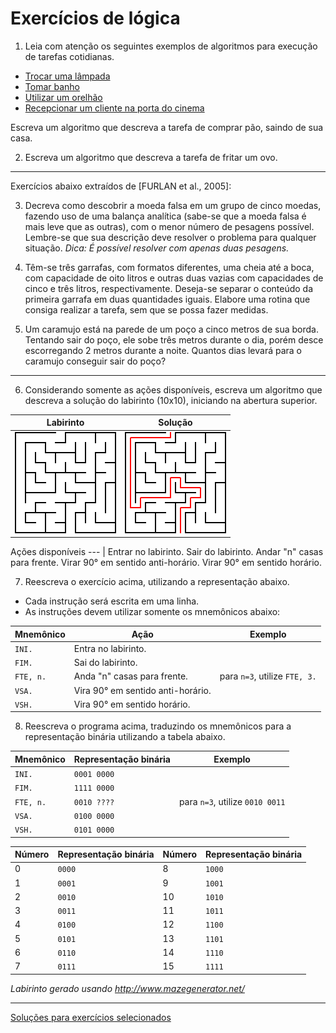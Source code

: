 # Exercícios de lógica

1. Leia com atenção os seguintes exemplos de algoritmos para execução de tarefas cotidianas.

* [Trocar uma lâmpada](https://www.tecmundo.com.br/programacao/2082-o-que-e-algoritmo-.htm)
* [Tomar banho](https://pt.wikibooks.org/wiki/Introdu%C3%A7%C3%A3o_%C3%A0_programa%C3%A7%C3%A3o/Algoritmos)
* [Utilizar um orelhão](https://pt.wikibooks.org/wiki/Introdu%C3%A7%C3%A3o_%C3%A0_programa%C3%A7%C3%A3o/Algoritmos)
* [Recepcionar um cliente na porta do cinema](https://dicasdeprogramacao.com.br/o-que-e-algoritmo/)

Escreva um algoritmo que descreva a tarefa de comprar pão, saindo de sua casa.

2. Escreva um algoritmo que descreva a tarefa de fritar um ovo.

---

Exercícios abaixo extraídos de [FURLAN et al., 2005]:

3. Decreva como descobrir a moeda falsa em um grupo de cinco moedas, fazendo uso de uma balança analítica (sabe-se que a moeda falsa é mais leve que as outras), com o menor número de pesagens possível. Lembre-se que sua descrição deve resolver o problema para qualquer situação. _Dica: É possível resolver com apenas duas pesagens._

4. Têm-se três garrafas, com formatos diferentes, uma cheia até a boca, com capacidade de oito litros e outras duas vazias com capacidades de cinco e três litros, respectivamente. Deseja-se separar o conteúdo da primeira garrafa em duas quantidades iguais. Elabore uma rotina que consiga realizar a tarefa, sem que se possa fazer medidas.

5. Um caramujo está na parede de um poço a cinco metros de sua borda. Tentando sair do poço, ele sobe três metros durante o dia, porém desce escorregando 2 metros durante a noite. Quantos dias levará para o caramujo conseguir sair do poço?

---

6. Considerando somente as ações disponíveis, escreva um algoritmo que descreva a solução do labirinto (10x10), iniciando na abertura superior.

Labirinto | Solução
--- | ---
![](https://github.com/ermogenes/aulas-logica-programacao/raw/master/exercises/maze_1.png) | ![](https://github.com/ermogenes/aulas-logica-programacao/raw/master/exercises/maze_1_solution.png)

Ações disponíveis
--- |
Entrar no labirinto.
Sair do labirinto.
Andar "n" casas para frente.
Virar 90° em sentido anti-horário.
Virar 90° em sentido horário.

7. Reescreva o exercício acima, utilizando a representação abaixo.

- Cada instrução será escrita em uma linha.
- As instruções devem utilizar somente os mnemônicos abaixo:

Mnemônico | Ação | Exemplo
--- | --- | ---
`INI.` | Entra no labirinto. | 
`FIM.` | Sai do labirinto. | 
`FTE, n.` | Anda "n" casas para frente. | para `n=3`, utilize `FTE, 3.`
`VSA.` | Vira 90° em sentido anti-horário. | 
`VSH.` | Vira 90° em sentido horário. | 

8. Reescreva o programa acima, traduzindo os mnemônicos para a representação binária utilizando a tabela abaixo.

Mnemônico | Representação binária | Exemplo
--- | --- | ---
`INI.` | `0001 0000` |
`FIM.` | `1111 0000` |
`FTE, n.` | `0010 ????`	| para `n=3`, utilize `0010 0011`
`VSA.` | `0100 0000` |
`VSH.` | `0101 0000` |

Número | Representação binária | Número | Representação binária
--- | --- | --- | ---
0 | `0000` | 8 | `1000`
1 | `0001` | 9 | `1001`
2 | `0010` | 10 | `1010`
3 | `0011` | 11 | `1011`
4 | `0100` | 12 | `1100`
5 | `0101` | 13 | `1101`
6 | `0110` | 14 | `1110`
7 | `0111` | 15 | `1111`

_Labirinto gerado usando http://www.mazegenerator.net/_

---

[Soluções para exercícios selecionados](logica_1_sln.MD)
